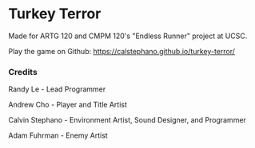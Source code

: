 # Turkey Terror

Made for ARTG 120 and CMPM 120's "Endless Runner" project at UCSC.

Play the game on Github: https://calstephano.github.io/turkey-terror/



### Credits

Randy Le - Lead Programmer

Andrew Cho - ​Player and Title Artist

Calvin Stephano - ​Environment Artist, Sound Designer​, and Programmer

Adam Fuhrman - Enemy Artist​
